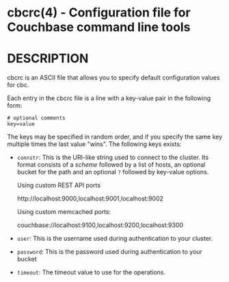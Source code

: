 # cbcrc(4) - Configuration file for Couchbase command line tools

# DESCRIPTION

cbcrc is an ASCII file that allows you to specify default
configuration values for cbc.

Each entry in the cbcrc file is a line with a key-value pair in the
following form:

    # optional comments
    key=value

The keys may be specified in random order, and if you specify the same
key multiple times the last value "wins". The following keys exists:

* `connstr`:
  This is the URI-like string used to connect to the cluster. Its format
  consists of a _scheme_ followed by a list of hosts, an optional
  bucket for the path and an optional `?` followed by key-value options.

  Using custom REST API ports

    http://localhost:9000,localhost:9001,localhost:9002

  Using custom memcached ports:

    couchbase://localhost:9100,localhost:9200,localhost:9300


* `user`:
    This is the username used during authentication to your cluster.

* `password`:
    This is the password used during authentication to your bucket

* `timeout`:
    The timeout value to use for the operations.
